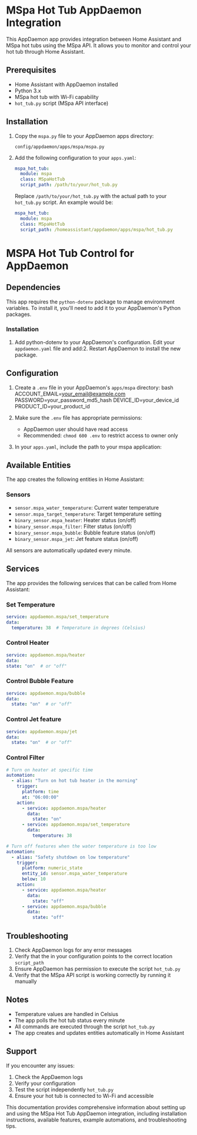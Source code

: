 # MSpa Hot Tub AppDaemon Integration

This AppDaemon app provides integration between Home Assistant and MSpa hot tubs using the MSpa API. It allows you to monitor and control your hot tub through Home Assistant.

## Prerequisites

- Home Assistant with AppDaemon installed
- Python 3.x
- MSpa hot tub with Wi-Fi capability
- `hot_tub.py` script (MSpa API interface)

## Installation

1. Copy the `mspa.py` file to your AppDaemon apps directory:
   ```
   config/appdaemon/apps/mspa/mspa.py
   ```

2. Add the following configuration to your `apps.yaml`:
   ```yaml
   mspa_hot_tub:
     module: mspa
     class: MSpaHotTub
     script_path: /path/to/your/hot_tub.py
   ```

   Replace `/path/to/your/hot_tub.py` with the actual path to your `hot_tub.py` script. An example would be:
   ```yaml
   mspa_hot_tub:
     module: mspa
     class: MSpaHotTub
     script_path: /homeassistant/appdaemon/apps/mspa/hot_tub.py   


# MSPA Hot Tub Control for AppDaemon

## Dependencies

This app requires the `python-dotenv` package to manage environment variables. To install it, you'll need to add it to your AppDaemon's Python packages.

### Installation

1. Add python-dotenv to your AppDaemon's configuration. Edit your `appdaemon.yaml` file and add:2. Restart AppDaemon to install the new package.

## Configuration

1. Create a `.env` file in your AppDaemon's `apps/mspa` directory:
   bash ACCOUNT_EMAIL=your_email@example.com PASSWORD=your_password_md5_hash DEVICE_ID=your_device_id PRODUCT_ID=your_product_id

2. Make sure the `.env` file has appropriate permissions:
   - AppDaemon user should have read access
   - Recommended: `chmod 600 .env` to restrict access to owner only

3. In your `apps.yaml`, include the path to your mspa application:
## Available Entities

The app creates the following entities in Home Assistant:

### Sensors
- `sensor.mspa_water_temperature`: Current water temperature
- `sensor.mspa_target_temperature`: Target temperature setting
- `binary_sensor.mspa_heater`: Heater status (on/off)
- `binary_sensor.mspa_filter`: Filter status (on/off)
- `binary_sensor.mspa_bubble`: Bubble feature status (on/off)
- `binary_sensor.mspa_jet`: Jet feature status (on/off)

All sensors are automatically updated every minute.

## Services

The app provides the following services that can be called from Home Assistant:

### Set Temperature
   ```yaml
   service: appdaemon.mspa/set_temperature
   data:
     temperature: 38  # Temperature in degrees (Celsius)
   ```

### Control Heater
```yaml
service: appdaemon.mspa/heater
data:
state: "on"  # or "off"
```

### Control Bubble Feature
```yaml
service: appdaemon.mspa/bubble
data:
  state: "on"  # or "off"
```

### Control Jet feature
```yaml
service: appdaemon.mspa/jet
data:
  state: "on"  # or "off"
```

### Control Filter
```yaml
# Turn on heater at specific time
automation:
  - alias: "Turn on hot tub heater in the morning"
    trigger:
      platform: time
      at: "06:00:00"
    action:
      - service: appdaemon.mspa/heater
        data:
          state: "on"
      - service: appdaemon.mspa/set_temperature
        data:
          temperature: 38
```

```yaml
# Turn off features when the water temperature is too low
automation:
  - alias: "Safety shutdown on low temperature"
    trigger:
      platform: numeric_state
      entity_id: sensor.mspa_water_temperature
      below: 10
    action:
      - service: appdaemon.mspa/heater
        data:
          state: "off"
      - service: appdaemon.mspa/bubble
        data:
          state: "off"
```

## Troubleshooting
1. Check AppDaemon logs for any error messages
2. Verify that the in your configuration points to the correct location `script_path`
3. Ensure AppDaemon has permission to execute the script `hot_tub.py`
4. Verify that the MSpa API script is working correctly by running it manually

## Notes
- Temperature values are handled in Celsius
- The app polls the hot tub status every minute
- All commands are executed through the script `hot_tub.py`
- The app creates and updates entities automatically in Home Assistant

## Support
If you encounter any issues:
1. Check the AppDaemon logs
2. Verify your configuration
3. Test the script independently `hot_tub.py`
4. Ensure your hot tub is connected to Wi-Fi and accessible

This documentation provides comprehensive information about setting up and using the MSpa Hot Tub AppDaemon integration, including installation instructions, available features, example automations, and troubleshooting tips.
